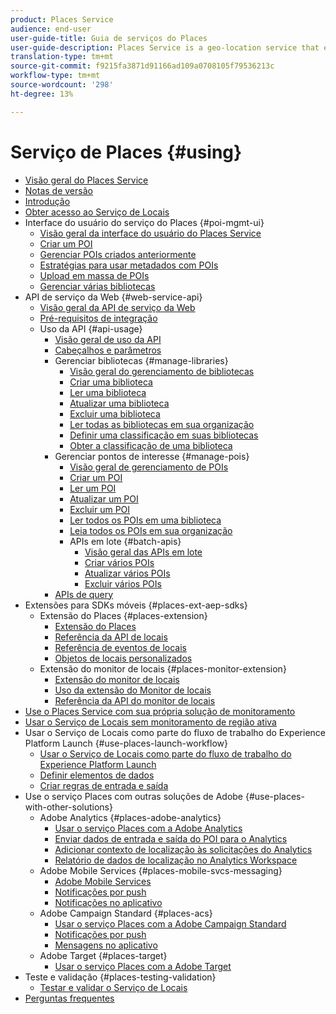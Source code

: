 ```yaml
---
product: Places Service
audience: end-user
user-guide-title: Guia de serviços do Places
user-guide-description: Places Service is a geo-location service that enables mobile apps with location awareness to understand the location context.
translation-type: tm+mt
source-git-commit: f9215fa3871d91166ad109a0708105f79536213c
workflow-type: tm+mt
source-wordcount: '298'
ht-degree: 13%

---
```



# Serviço de Places {#using}

+ [Visão geral do Places Service](home.md)
+ [Notas de versão](release-notes.md)
+ [Introdução](getting-started.md)
+ [Obter acesso ao Serviço de Locais](places-gain-access.md)
+ Interface do usuário do serviço do Places {#poi-mgmt-ui}
   + [Visão geral da interface do usuário do Places Service](poi-mgmt-ui/poi-mgmt-ui-overview.md)
   + [Criar um POI](poi-mgmt-ui/create-a-poi-ui.md)
   + [Gerenciar POIs criados anteriormente](poi-mgmt-ui/managing-pois-in-the-places-ui.md)
   + [Estratégias para usar metadados com POIs](poi-mgmt-ui/metadata-with-pois.md)
   + [Upload em massa de POIs](poi-mgmt-ui/bulk-upload-pois.md)
   + [Gerenciar várias bibliotecas](poi-mgmt-ui/manage-libraries-in-the-places-ui.md)
+ API de serviço da Web {#web-service-api}
   + [Visão geral da API de serviço da Web](web-service-api/places-web-services.md)
   + [Pré-requisitos de integração](web-service-api/adobe-i-o-integration.md)
   + Uso da API {#api-usage}
      + [Visão geral de uso da API](web-service-api/api-usage/api-usage-overview.md)
      + [Cabeçalhos e parâmetros](web-service-api/api-usage/headers-and-parameters.md)
      + Gerenciar bibliotecas {#manage-libraries}
         + [Visão geral do gerenciamento de bibliotecas](web-service-api/api-usage/manage-libraries/manage-libraries.md)
         + [Criar uma biblioteca](web-service-api/api-usage/manage-libraries/create-a-library.md)
         + [Ler uma biblioteca](web-service-api/api-usage/manage-libraries/read-a-library.md)
         + [Atualizar uma biblioteca](web-service-api/api-usage/manage-libraries/update-a-library.md)
         + [Excluir uma biblioteca](web-service-api/api-usage/manage-libraries/delete-a-library.md)
         + [Ler todas as bibliotecas em sua organização](web-service-api/api-usage/manage-libraries/read-all-libraries-in-your-organization.md)
         + [Definir uma classificação em suas bibliotecas](web-service-api/api-usage/manage-libraries/set-a-ran-on-your-libraries.md)
         + [Obter a classificação de uma biblioteca](web-service-api/api-usage/manage-libraries/get-a-librarys-rank.md)
      + Gerenciar pontos de interesse {#manage-pois}
         + [Visão geral de gerenciamento de POIs](web-service-api/api-usage/manage-pois/manage-pois.md)
         + [Criar um POI](web-service-api/api-usage/manage-pois/create-a-poi.md)
         + [Ler um POI](web-service-api/api-usage/manage-pois/read-a-poi.md)
         + [Atualizar um POI](web-service-api/api-usage/manage-pois/update-a-poi.md)
         + [Excluir um POI](web-service-api/api-usage/manage-pois/delete-a-poi.md)
         + [Ler todos os POIs em uma biblioteca](web-service-api/api-usage/manage-pois/read-all-pois-in-a-library.md)
         + [Leia todos os POIs em sua organização](web-service-api/api-usage/manage-pois/read-all-pois-in-your-organization.md)
         + APIs em lote {#batch-apis}
            + [Visão geral das APIs em lote](web-service-api/api-usage/manage-pois/batch-apis/batch-apis.md)
            + [Criar vários POIs](web-service-api/api-usage/manage-pois/batch-apis/create-multiple-pois.md)
            + [Atualizar vários POIs](web-service-api/api-usage/manage-pois/batch-apis/update-multiple-pois.md)
            + [Excluir vários POIs](web-service-api/api-usage/manage-pois/batch-apis/delete-multiple-pois.md)
      + [APIs de query](web-service-api/api-usage/query-apis.md)
+ Extensões para SDKs móveis {#places-ext-aep-sdks}
   + Extensão do Places {#places-extension}
      + [Extensão do Places](places-ext-aep-sdks/places-extension/places-extension.md)
      + [Referência da API de locais](places-ext-aep-sdks/places-extension/places-api-reference.md)
      + [Referência de eventos de locais](places-ext-aep-sdks/places-extension/places-event-ref.md)
      + [Objetos de locais personalizados](places-ext-aep-sdks/places-extension/cust-places-objects.md)
   + Extensão do monitor de locais {#places-monitor-extension}
      + [Extensão do monitor de locais](places-ext-aep-sdks/places-monitor-extension/places-monitor-extension.md)
      + [Uso da extensão do Monitor de locais](places-ext-aep-sdks/places-monitor-extension/using-places-monitor-extension.md)
      + [Referência da API do monitor de locais](places-ext-aep-sdks/places-monitor-extension/places-monitor-api-reference.md)
+ [Use o Places Service com sua própria solução de monitoramento](using-your-own-monitor.md)
+ [Usar o Serviço de Locais sem monitoramento de região ativa](use-places-without-active-monitoring.md)
+ Usar o Serviço de Locais como parte do fluxo de trabalho do Experience Platform Launch {#use-places-launch-workflow}
   + [Usar o Serviço de Locais como parte do fluxo de trabalho do Experience Platform Launch](use-places-launch-workflow/places-launch-workflow.md)
   + [Definir elementos de dados](use-places-launch-workflow/define-data-elements.md)
   + [Criar regras de entrada e saída](use-places-launch-workflow/create-rule-places-property.md)
+ Use o serviço Places com outras soluções de Adobe {#use-places-with-other-solutions}
   + Adobe Analytics {#places-adobe-analytics}
      + [Usar o serviço Places com a Adobe Analytics](use-places-with-other-solutions/places-adobe-analytics/use-places-analytics-overview.md)
      + [Enviar dados de entrada e saída do POI para o Analytics](use-places-with-other-solutions/places-adobe-analytics/use-places-adobe-analytics.md)
      + [Adicionar contexto de localização às solicitações do Analytics](use-places-with-other-solutions/places-adobe-analytics/run-reports-aa-places-data.md)
      + [Relatório de dados de localização no Analytics Workspace](use-places-with-other-solutions/places-adobe-analytics/places-in-workspace.md)
   + Adobe Mobile Services {#places-mobile-svcs-messaging}
      + [Adobe Mobile Services](use-places-with-other-solutions/places-mobile-svcs-for-messaging/use-places-mobie-svcs-messaging.md)
      + [Notificações por push](use-places-with-other-solutions/places-mobile-svcs-for-messaging/mobile-svcs-messaging-push.md)
      + [Notificações no aplicativo](use-places-with-other-solutions/places-mobile-svcs-for-messaging/mobile-svcs-messaging-inapp.md)
   + Adobe Campaign Standard {#places-acs}
      + [Usar o serviço Places com a Adobe Campaign Standard](use-places-with-other-solutions/places-acs/places-acs-overview.md)
      + [Notificações por push](use-places-with-other-solutions/places-acs/places-acs-push-notifications.md)
      + [Mensagens no aplicativo](use-places-with-other-solutions/places-acs/places-acs-in-app-messages.md)
   + Adobe Target {#places-target}
      + [Usar o serviço Places com a Adobe Target](use-places-with-other-solutions/places-target/places-target.md)
+ Teste e validação {#places-testing-validation}
   + [Testar e validar o Serviço de Locais](places-testing-validation/test-validate-places.md)
+ [Perguntas frequentes](places-faqs.md)
